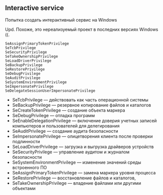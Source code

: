## Interactive service

Попытка создать интерактивный сервис на Windows

Upd. Похоже, это нереализуемый проект в последних версиях Windows ((.

```
SeAssignPrimaryTokenPrivilege
SeTcbPrivilege
SeSecurityPrivilege
SeTakeOwnershipPrivilege
SeLoadDriverPrivilege
SeBackupPrivilege
SeRestorePrivilege
SeDebugPrivilege
SeAuditPrivilege
SeSystemEnvironmentPrivilege
SeImpersonatePrivilege
SeDelegateSessionUserImpersonatePrivilege
```
- SeTcbPrivilege — действовать как часть операционной системы
- SeBackupPrivilege — резервное копирование файлов и каталогов
- SeCreateTokenPrivilege — создание объекта маркера
- SeDebugPrivilege — отладка программ
- SeEnableDelegationPrivilege — включение доверия учетных записей компьютеров и пользователей для делегирования
- SeAuditPrivilege — создание аудита безопасности
- SeImpersonatePrivilege — олицетворения клиента после проверки подлинности
- SeLoadDriverPrivilege — загрузка и выгрузка драйверов устройств
- SeSecurityPrivilege — управление аудитом и журналом безопасности
- SeSystemEnvironmentPrivilege — изменение значений среды встроенного ПО
- SeAssignPrimaryTokenPrivilege — замена маркера уровня процесса
- SeRestorePrivilege — восстановление файлов и каталогов,
- SeTakeOwnershipPrivilege — владение файлами или другими объектами
